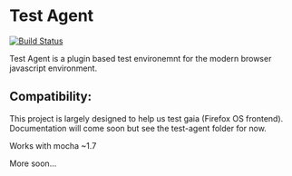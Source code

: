 # Test Agent

[![Build Status](https://secure.travis-ci.org/mozilla-b2g/js-test-agent.png?branch=master)](http://travis-ci.org/mozilla-b2g/js-test-agent)

Test Agent is a plugin based test environemnt for the modern browser javascript environment.

## Compatibility:

This project is largely designed to help us test gaia (Firefox OS
frontend). Documentation will come soon but see the test-agent folder
for now.

Works with mocha ~1.7

More soon...
